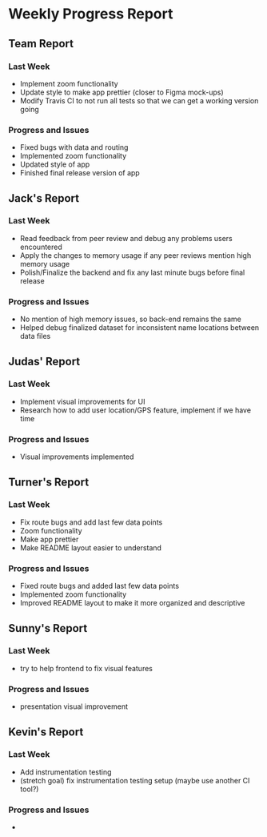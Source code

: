# Weekly Progress Report
## Team Report
### Last Week
* Implement zoom functionality
* Update style to make app prettier (closer to Figma mock-ups)
* Modify Travis CI to not run all tests so that we can get a working version going
### Progress and Issues
* Fixed bugs with data and routing
* Implemented zoom functionality
* Updated style of app
* Finished final release version of app
## Jack's Report
### Last Week
* Read feedback from peer review and debug any problems users encountered
* Apply the changes to memory usage if any peer reviews mention high memory usage
* Polish/Finalize the backend and fix any last minute bugs before final release
### Progress and Issues
* No mention of high memory issues, so back-end remains the same
* Helped debug finalized dataset for inconsistent name locations between data files
## Judas' Report
### Last Week
* Implement visual improvements for UI
* Research how to add user location/GPS feature, implement if we have time
### Progress and Issues
* Visual improvements implemented
## Turner's Report
### Last Week
* Fix route bugs and add last few data points
* Zoom functionality
* Make app prettier
* Make README layout easier to understand
### Progress and Issues
* Fixed route bugs and added last few data points
* Implemented zoom functionality
* Improved README layout to make it more organized and descriptive
## Sunny's Report
### Last Week
* try to help frontend to fix visual features
### Progress and Issues
* presentation visual improvement
## Kevin's Report
### Last Week
* Add instrumentation testing
* (stretch goal) fix instrumentation testing setup (maybe use another CI tool?)
### Progress and Issues
* 
